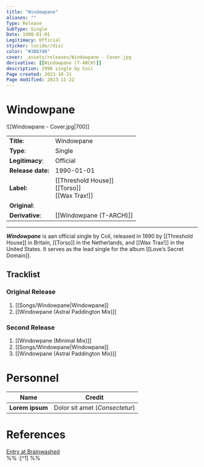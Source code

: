 ```yaml
---
title: "Windowpane"
aliases: ""
Type: Release
SubType: Single
Date: 1990-01-01
Legitimacy: Official
sticker: lucide//disc
color: "#3867d6"
cover: _assets/releases/Windowpane - Cover.jpg
derivative: [[Windowpane (T-ARCH)]]
description: 1990 single by Coil
Page created: 2023-10-31
Page modified: 2023-11-22
---
```


# Windowpane

![[Windowpane - Cover.jpg|700]]

|  |  |
| --- | --- |
| __Title__: | Windowpane |
| __Type__: | Single |
| __Legitimacy__: | Official |
| __Release date:__ | 1990-01-01 |
| __Label:__ | [[Threshold House]]<br>[[Torso]]<br>[[Wax Trax!]] |
| __Original__: |  |
| __Derivative__: | [[Windowpane (T-ARCH)]] |

---

*__Windowpane__* is aan official single by Coil, released in 1990 by [[Threshold House]] in Britain, [[Torso]] in the Netherlands, and [[Wax Trax!]] in the United States. It serves as the lead single for the album [[Love’s Secret Domain]].

## Tracklist

### Original Release

1. [[Songs/Windowpane|Windowpane]]
2. [[Windowpane (Astral Paddington Mix)]]

### Second Release

1. [[Windowpane (Minimal Mix)]]
2. [[Songs/Windowpane|Windowpane]]
3. [[Windowpane (Astral Paddington Mix)]]

# Personnel

| __Name__ |__Credit__ |
| --- | --- |
|__Lorem ipsum__|Dolor sit amet (*Consectetur*)|

# References

[Entry at Brainwashed]()  
%% :[^1] %%
